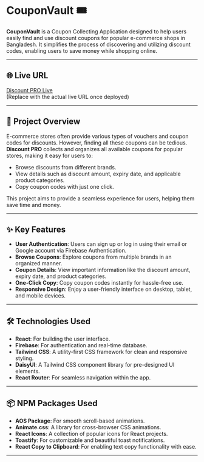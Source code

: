 # CouponVault 🎟️  
**CouponVault** is a Coupon Collecting Application designed to help users easily find and use discount coupons for popular e-commerce shops in Bangladesh. It simplifies the process of discovering and utilizing discount codes, enabling users to save money while shopping online.  

---

## 🌐 Live URL  
[Discount PRO Live](https://coupon-vault.web.app/)  
(Replace with the actual live URL once deployed)

---

## 🎯 Project Overview  
E-commerce stores often provide various types of vouchers and coupon codes for discounts. However, finding all these coupons can be tedious. **Discount PRO** collects and organizes all available coupons for popular stores, making it easy for users to:  
- Browse discounts from different brands.  
- View details such as discount amount, expiry date, and applicable product categories.  
- Copy coupon codes with just one click.  

This project aims to provide a seamless experience for users, helping them save time and money.  

---

## ✨ Key Features  

- **User Authentication**: Users can sign up or log in using their email or Google account via Firebase Authentication.  
- **Browse Coupons**: Explore coupons from multiple brands in an organized manner.  
- **Coupon Details**: View important information like the discount amount, expiry date, and product categories.  
- **One-Click Copy**: Copy coupon codes instantly for hassle-free use.  
- **Responsive Design**: Enjoy a user-friendly interface on desktop, tablet, and mobile devices.

---

## 🛠️ Technologies Used  

- **React**: For building the user interface.  
- **Firebase**: For authentication and real-time database.  
- **Tailwind CSS**: A utility-first CSS framework for clean and responsive styling.  
- **DaisyUI**: A Tailwind CSS component library for pre-designed UI elements.  
- **React Router**: For seamless navigation within the app.  

---

## 📦 NPM Packages Used  

- **AOS Package**: For smooth scroll-based animations.  
- **Animate.css**: A library for cross-browser CSS animations.  
- **React Icons**: A collection of popular icons for React projects.  
- **Toastify**: For customizable and beautiful toast notifications.
- **React Copy to Clipboard**: For enabling text copy functionality with ease. 

---


